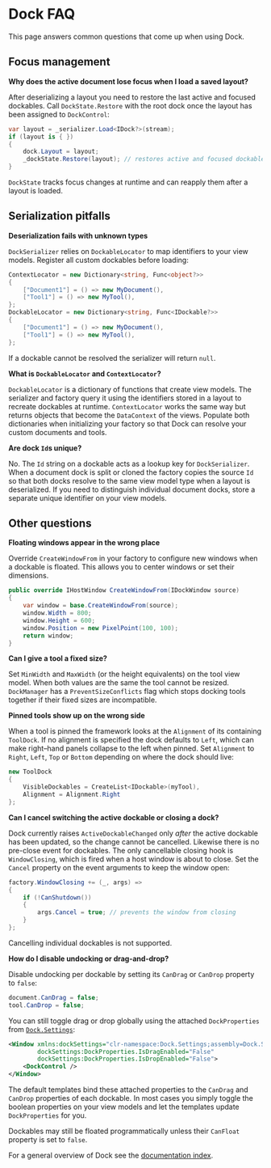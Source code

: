 # Dock FAQ

This page answers common questions that come up when using Dock.

## Focus management

**Why does the active document lose focus when I load a saved layout?**

After deserializing a layout you need to restore the last active and focused dockables. Call `DockState.Restore` with the root dock once the layout has been assigned to `DockControl`:

```csharp
var layout = _serializer.Load<IDock?>(stream);
if (layout is { })
{
    dock.Layout = layout;
    _dockState.Restore(layout); // restores active and focused dockables
}
```

`DockState` tracks focus changes at runtime and can reapply them after a layout is loaded.

## Serialization pitfalls

**Deserialization fails with unknown types**

`DockSerializer` relies on `DockableLocator` to map identifiers to your view models. Register all custom dockables before loading:

```csharp
ContextLocator = new Dictionary<string, Func<object?>>
{
    ["Document1"] = () => new MyDocument(),
    ["Tool1"] = () => new MyTool(),
};
DockableLocator = new Dictionary<string, Func<IDockable?>>
{
    ["Document1"] = () => new MyDocument(),
    ["Tool1"] = () => new MyTool(),
};
```

If a dockable cannot be resolved the serializer will return `null`.

**What is `DockableLocator` and `ContextLocator`?**

`DockableLocator` is a dictionary of functions that create view models. The
serializer and factory query it using the identifiers stored in a layout to
recreate dockables at runtime. `ContextLocator` works the same way but returns
objects that become the `DataContext` of the views. Populate both dictionaries
when initializing your factory so that Dock can resolve your custom documents
and tools.

**Are dock `Id`s unique?**

No. The `Id` string on a dockable acts as a lookup key for `DockSerializer`.
When a document dock is split or cloned the factory copies the source `Id` so
that both docks resolve to the same view model type when a layout is
deserialized. If you need to distinguish individual document docks, store a
separate unique identifier on your view models.

## Other questions

**Floating windows appear in the wrong place**

Override `CreateWindowFrom` in your factory to configure new windows when a dockable is floated. This allows you to center windows or set their dimensions.

```csharp
public override IHostWindow CreateWindowFrom(IDockWindow source)
{
    var window = base.CreateWindowFrom(source);
    window.Width = 800;
    window.Height = 600;
    window.Position = new PixelPoint(100, 100);
    return window;
}
```

**Can I give a tool a fixed size?**

Set `MinWidth` and `MaxWidth` (or the height equivalents) on the tool view model. When both values are the same the tool cannot be resized. `DockManager` has a `PreventSizeConflicts` flag which stops docking tools together if their fixed sizes are incompatible.

**Pinned tools show up on the wrong side**

When a tool is pinned the framework looks at the `Alignment` of its
containing `ToolDock`.  If no alignment is specified the dock defaults to
`Left`, which can make right–hand panels collapse to the left when pinned.
Set `Alignment` to `Right`, `Left`, `Top` or `Bottom` depending on where the
dock should live:

```csharp
new ToolDock
{
    VisibleDockables = CreateList<IDockable>(myTool),
    Alignment = Alignment.Right
};
```

**Can I cancel switching the active dockable or closing a dock?**

Dock currently raises `ActiveDockableChanged` only *after* the active dockable
has been updated, so the change cannot be cancelled. Likewise there is no
pre-close event for dockables. The only cancellable closing hook is
`WindowClosing`, which is fired when a host window is about to close. Set the
`Cancel` property on the event arguments to keep the window open:

```csharp
factory.WindowClosing += (_, args) =>
{
    if (!CanShutdown())
    {
        args.Cancel = true; // prevents the window from closing
    }
};
```

Cancelling individual dockables is not supported.

**How do I disable undocking or drag-and-drop?**

Disable undocking per dockable by setting its `CanDrag` or `CanDrop` property to
`false`:

```csharp
document.CanDrag = false;
tool.CanDrop = false;
```

You can still toggle drag or drop globally using the attached `DockProperties`
from [`Dock.Settings`](dock-settings.md):

```xml
<Window xmlns:dockSettings="clr-namespace:Dock.Settings;assembly=Dock.Settings"
        dockSettings:DockProperties.IsDragEnabled="False"
        dockSettings:DockProperties.IsDropEnabled="False">
    <DockControl />
</Window>
```

The default templates bind these attached properties to the `CanDrag` and `CanDrop`
properties of each dockable. In most cases you simply toggle the boolean
properties on your view models and let the templates update `DockProperties` for
you.

Dockables may still be floated programmatically unless their `CanFloat` property
is set to `false`.

For a general overview of Dock see the [documentation index](README.md).

